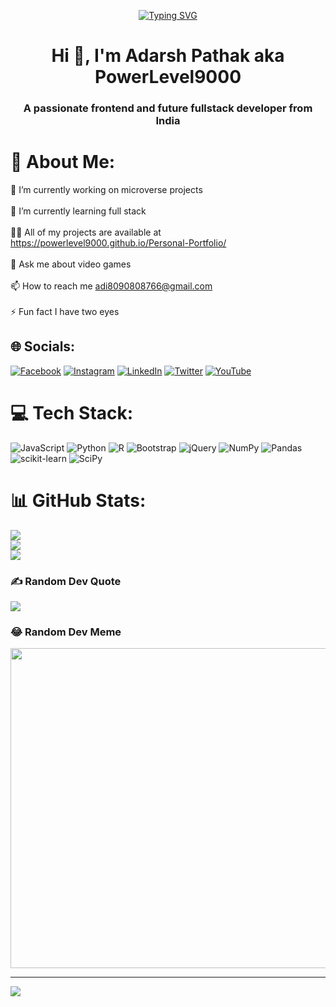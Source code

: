 
<!-- Readme typing svg: https://github.com/DenverCoder1/readme-typing-svg -->
<p align="center">
  <a href="https://git.io/typing-svg"><img src="https://readme-typing-svg.demolab.com?font=Fira%20Code&center=true&width=500&height=45&color=22C4F7&vCenter=true&size=26&pause=1000&lines=Hi+there!;I'm+Adarsh+Pathak;AKA+PowerLevel9000;Future+Full+Stack+Web+Developer;800%2B+Hours+of+code+this+year;I+love+programming+things+remotely" alt="Typing SVG" /></a>
</p>


<!-- Social media Icons -->
<h1 align="center">Hi 👋, I'm Adarsh Pathak aka PowerLevel9000</h1>
<h3 align="center">A passionate frontend and future fullstack developer from India</h3>

# 💫 About Me:
🔭 I’m currently working on microverse projects<br><br>🌱 I’m currently learning full stack<br><br>👨‍💻 All of my projects are available at https://powerlevel9000.github.io/Personal-Portfolio/<br><br>💬 Ask me about video games<br><br>📫 How to reach me adi8090808766@gmail.com<br><br>⚡ Fun fact I have two eyes


## 🌐 Socials:
[![Facebook](https://img.shields.io/badge/Facebook-%231877F2.svg?logo=Facebook&logoColor=white)](https://facebook.com/Âdàrsh-Páthãk) [![Instagram](https://img.shields.io/badge/Instagram-%23E4405F.svg?logo=Instagram&logoColor=white)](https://instagram.com/adarsh8090adi) [![LinkedIn](https://img.shields.io/badge/LinkedIn-%230077B5.svg?logo=linkedin&logoColor=white)](https://linkedin.com/in/PowerLevel9000) [![Twitter](https://img.shields.io/badge/Twitter-%231DA1F2.svg?logo=Twitter&logoColor=white)](https://twitter.com/PowerLevel9002) [![YouTube](https://img.shields.io/badge/YouTube-%23FF0000.svg?logo=YouTube&logoColor=white)](https://youtube.com/c/code_gamer2.068) 

# 💻 Tech Stack:
![JavaScript](https://img.shields.io/badge/javascript-%23323330.svg?style=flat&logo=javascript&logoColor=%23F7DF1E) ![Python](https://img.shields.io/badge/python-3670A0?style=flat&logo=python&logoColor=ffdd54) ![R](https://img.shields.io/badge/r-%23276DC3.svg?style=flat&logo=r&logoColor=white) ![Bootstrap](https://img.shields.io/badge/bootstrap-%23563D7C.svg?style=flat&logo=bootstrap&logoColor=white) ![jQuery](https://img.shields.io/badge/jquery-%230769AD.svg?style=flat&logo=jquery&logoColor=white) ![NumPy](https://img.shields.io/badge/numpy-%23013243.svg?style=flat&logo=numpy&logoColor=white) ![Pandas](https://img.shields.io/badge/pandas-%23150458.svg?style=flat&logo=pandas&logoColor=white) ![scikit-learn](https://img.shields.io/badge/scikit--learn-%23F7931E.svg?style=flat&logo=scikit-learn&logoColor=white) ![SciPy](https://img.shields.io/badge/SciPy-%230C55A5.svg?style=flat&logo=scipy&logoColor=%white)
# 📊 GitHub Stats:
![](https://github-readme-stats.vercel.app/api?username=PowerLevel9000&theme=dark&hide_border=false&include_all_commits=true&count_private=true)<br/>
![](https://github-readme-streak-stats.herokuapp.com/?user=PowerLevel9000&theme=dark&hide_border=false)<br/>
![](https://github-readme-stats.vercel.app/api/top-langs/?username=PowerLevel9000&theme=dark&hide_border=false&include_all_commits=true&count_private=true&layout=compact)

### ✍️ Random Dev Quote
![](https://quotes-github-readme.vercel.app/api?type=vetical&theme=radical)

### 😂 Random Dev Meme
<img src="https://random-memer.herokuapp.com/" width="512px"/>

---
[![](https://visitcount.itsvg.in/api?id=PowerLevel9000&icon=6&color=8)](https://visitcount.itsvg.in)

<!-- Proudly created with GPRM ( https://gprm.itsvg.in ) -->
